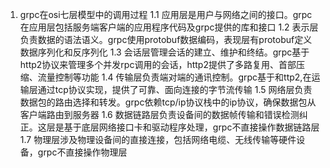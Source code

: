 1. grpc在osi七层模型中的调用过程
1.1 应用层是用户与网络之间的接口。grpc在应用层包括服务端客户端的应用程序代码及grpc提供的库和接口
1.2 表示层负责数据的语法语义。grpc使用protobuf数据编码，表现层有protobuf定义数据序列化和反序列化
1.3 会话层管理会话的建立、维护和终结。grpc基于http2协议来管理多个并发rpc调用的会话，http2提供了多路复用、首部压缩、流量控制等功能
1.4 传输层负责端对端的通讯控制。grpc基于和ttp2,在运输层通过tcp协议实现，提供了可靠、面向连接的字节流传输
1.5 网络层负责数据包的路由选择和转发。grpc依赖tcp/ip协议栈中的ip协议，确保数据包从客户端路由到服务器
1.6 数据链路层负责设备间的数据帧传输和错误检测纠正。这层是基于底层网络接口卡和驱动程序处理，grpc不直接操作数据链路层
1.7 物理层涉及物理设备间的直接连接，包括网络电缆、无线传输等硬件设备，grpc不直接操作物理层
